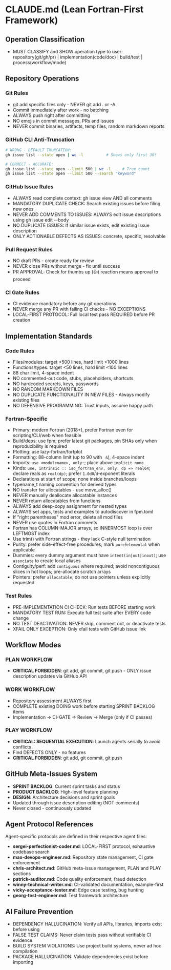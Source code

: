 # CLAUDE.md (Lean Fortran-First Framework)

## Operation Classification
- MUST CLASSIFY and SHOW operation type to user: repository(git/gh/pr) | implementation(code/doc) | build/test | process(workflow/mode)

## Repository Operations
### Git Rules
- git add specific files only - NEVER git add . or -A
- Commit immediately after work - no batching
- ALWAYS push right after committing
- NO emojis in commit messages, PRs and issues
- NEVER commit binaries, artifacts, temp files, random markdown reports

### GitHub CLI Anti-Truncation
```bash
# WRONG - DEFAULT TRUNCATION:
gh issue list --state open | wc -l          # Shows only first 30!

# CORRECT - ACCURATE:
gh issue list --state open --limit 500 | wc -l     # True count
gh issue list --state open --limit 500 --search "keyword"
```

### GitHub Issue Rules
- ALWAYS read complete context: gh issue view AND all comments
- MANDATORY DUPLICATE CHECK: Search existing issues before filing new ones
- NEVER ADD COMMENTS TO ISSUES: ALWAYS edit issue descriptions using gh issue edit --body
- NO DUPLICATE ISSUES: If similar issue exists, edit existing issue description
- ONLY ACTIONABLE DEFECTS AS ISSUES: concrete, specific, resolvable

### Pull Request Rules
- NO draft PRs - create ready for review
- NEVER close PRs without merge - fix until success
- PR APPROVAL: Check for thumbs up (👍) reaction means approval to proceed

### CI Gate Rules
- CI evidence mandatory before any git operations
- NEVER merge any PR with failing CI checks - NO EXCEPTIONS
- LOCAL-FIRST PROTOCOL: Full local test pass REQUIRED before PR creation

## Implementation Standards
### Code Rules
- Files/modules: target <500 lines, hard limit <1000 lines
- Functions/types: target <50 lines, hard limit <100 lines
- 88 char limit, 4-space indent
- NO commented-out code, stubs, placeholders, shortcuts
- NO hardcoded secrets, keys, passwords
- NO RANDOM MARKDOWN FILES
- NO DUPLICATE FUNCTIONALITY IN NEW FILES - Always modify existing files
- NO DEFENSIVE PROGRAMMING: Trust inputs, assume happy path

### Fortran-Specific
- Primary: modern Fortran (2018+), prefer Fortran even for scripting/CLI/web when feasible
- Build/deps: use fpm; prefer latest git packages, pin SHAs only when reproducibility is required
- Plotting: use lazy-fortran/fortplot
- Formatting: 88-column limit (up to 90 with ` &`), 4-space indent
- Imports: `use <modulename>, only:`; place above `implicit none`
- Kinds: `use, intrinsic :: iso_fortran_env, only: dp => real64`; declare reals as `real(dp)`; prefer `1.0d0`/`d`-exponent literals
- Declarations at start of scope; none inside branches/loops
- typename_t naming convention for derived types
- NO transfer for allocatables - use move_alloc()
- NEVER manually deallocate allocatable instances
- NEVER return allocatables from functions
- ALWAYS add deep-copy assignment for nested types
- ALWAYS set apps, tests and examples to autodiscover in fpm.toml
- If "right parentheses" mod error, delete all mod files
- NEVER use quotes in Fortran comments
- Fortran has COLUMN-MAJOR arrays, so INNERMOST loop is over LEFTMOST index
- Use trim() with Fortran strings - they lack C-style null termination
- Purity: prefer side-effect-free procedures; mark `pure`/`elemental` when applicable
- Dummies: every dummy argument must have `intent(in|out|inout)`; use `associate` to create local aliases
- Contiguity/perf: add `contiguous` where required; avoid noncontiguous slices in hot loops; pre-allocate scratch arrays
- Pointers: prefer `allocatable`; do not use pointers unless explicitly requested

### Test Rules
- PRE-IMPLEMENTATION CI CHECK: Run tests BEFORE starting work
- MANDATORY TEST RUN: Execute full test suite after EVERY code change
- NO TEST DEACTIVATION: NEVER skip, comment out, or deactivate tests
- XFAIL ONLY EXCEPTION: Only xfail tests with GitHub issue link

## Workflow Modes
### PLAN WORKFLOW
- **CRITICAL FORBIDDEN**: git add, git commit, git push - ONLY issue description updates via GitHub API

### WORK WORKFLOW
- Repository assessment ALWAYS first
- COMPLETE existing DOING work before starting SPRINT BACKLOG items
- Implementation → CI-GATE → Review → Merge (only if CI passes)

### PLAY WORKFLOW
- **CRITICAL: SEQUENTIAL EXECUTION**: Launch agents serially to avoid conflicts
- Find DEFECTS ONLY - no features
- **CRITICAL FORBIDDEN**: git add, git commit, git push

## GitHub Meta-Issues System
- **SPRINT BACKLOG**: Current sprint tasks and status
- **PRODUCT BACKLOG**: High-level feature planning
- **DESIGN**: Architecture decisions and sprint goals
- Updated through issue description editing (NOT comments)
- Never closed - continuously updated

## Agent Protocol References
Agent-specific protocols are defined in their respective agent files:
- **sergei-perfectionist-coder.md**: LOCAL-FIRST protocol, exhaustive codebase search
- **max-devops-engineer.md**: Repository state management, CI gate enforcement
- **chris-architect.md**: GitHub meta-issue management, PLAN and PLAY sections
- **patrick-auditor.md**: Code quality enforcement, fraud detection
- **winny-technical-writer.md**: CI-validated documentation, example-first
- **vicky-acceptance-tester.md**: Edge case testing, bug hunting
- **georg-test-engineer.md**: Test framework architecture

## AI Failure Prevention
- DEPENDENCY HALLUCINATION: Verify all APIs, libraries, imports exist before using
- FALSE TEST CLAIMS: Never claim tests pass without verifiable CI evidence
- BUILD SYSTEM VIOLATIONS: Use project build systems, never ad hoc compilation
- PACKAGE HALLUCINATION: Validate dependencies exist before importing
